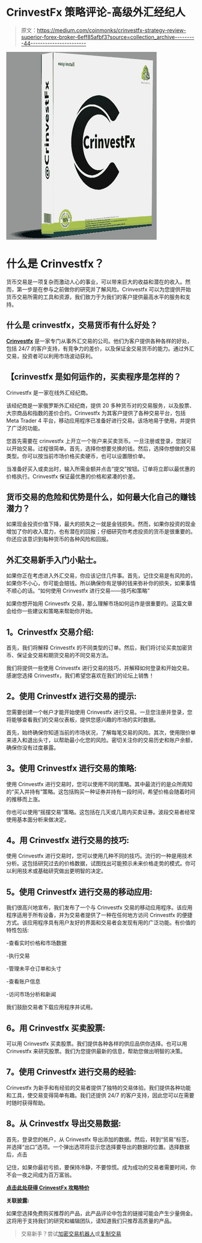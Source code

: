 # CrinvestFx 策略评论-高级外汇经纪人

> 原文：<https://medium.com/coinmonks/crinvestfx-strategy-review-superior-forex-broker-6eff85afbf3?source=collection_archive---------44----------------------->

![](img/11e063c74be5eec17e5917a28a99f43c.png)

# **什么是 Crinvestfx？**

货币交易是一项复杂而激动人心的事业，可以带来巨大的收益和潜在的收入。然而，第一步是在参与之前做你的研究并了解风险。Crinvestfx 可以为您提供开始货币交易所需的工具和资源，我们致力于为我们的客户提供最高水平的服务和支持。

## **什么是 crinvestfx，交易货币有什么好处？**

[**Crinvestfx**](https://bit.ly/CrinvestFxStrategy) 是一家专门从事外汇交易的公司。他们为客户提供各种各样的好处，包括 24/7 的客户支持，有竞争力的差价，以及保证金交易货币的能力。通过外汇交易，投资者可以利用市场波动获利。

## 【crinvestfx 是如何运作的，买卖程序是怎样的？

Crinvestfx 是一家在线外汇经纪商。

该经纪商是一家俄罗斯外汇经纪商，提供 20 多种货币对的交易服务，以及股票、大宗商品和指数的差价合约。Crinvestfx 为其客户提供了各种交易平台，包括 Meta Trader 4 平台，移动应用程序已准备好进行交易。该场地易于使用，并提供了广泛的功能。

您首先需要在 crinvestfx 上开立一个账户来买卖货币。一旦注册或登录，您就可以开始交易。过程很简单。首先，选择你想要兑换的钱。然后，选择你想做的交易类型。你可以按当前市场价格买卖硬币，也可以设置限价单。

当准备好买入或卖出时，输入所需金额并点击“提交”按钮。订单将立即以最优惠的价格执行。Crinvestfx 保证最优惠的价格和紧凑的价差。

## **货币交易的危险和优势是什么，如何最大化自己的赚钱潜力？**

如果现金投资价值下降，最大的损失之一就是金钱损失。然而，如果你投资的现金增加了你的收入潜力，也有潜在的回报；仔细研究你考虑投资的货币是很重要的。你还应该意识到每种货币的各种风险和回报。

## **外汇交易新手入门小贴士。**

如果你正在考虑进入外汇交易，你应该记住几件事。首先，记住交易是有风险的，如果你不小心，你可能会赔钱。所以确保你有足够的钱来弥补你的损失，如果事情不顺心的话。“如何使用 Crinvestfx 进行交易——技巧和策略”

如果你想开始用 Crinvestfx 交易，那么理解市场如何运作是很重要的。这篇文章会给你一些建议和策略来帮助你开始。

## **1。Crinvestfx 交易介绍:**

首先，我们将解释 Crinvestfx 的不同类型的订单。然后，我们将讨论买卖加密货币、保证金交易和期货交易的不同交易方法。

我们将提供一些使用 Crinvestfx 进行交易的技巧，并解释如何登录和开始交易。感谢您选择 Crinvestfx，我们希望您喜欢在我们的论坛上销售！

## **2。使用 Crinvestfx 进行交易的提示:**

您需要创建一个帐户才能开始使用 Crinvestfx 进行交易。一旦您注册并登录，您将能够查看我们的交易仪表板，提供您感兴趣的市场的实时数据。

首先，始终确保你知道当前的市场状况，了解每笔交易的风险。其次，使用限价单来进入和退出头寸，以帮助最小化您的风险。密切关注你的交易历史和账户余额，确保你没有过度暴露。

## **3。使用 Crinvestfx 进行交易的策略:**

使用 Crinvestfx 进行交易时，您可以使用不同的策略。其中最流行的是众所周知的“买入并持有”策略。这包括购买一种证券并持有一段时间，希望价格会随着时间的推移而上涨。

你也可以使用“摇摆交易”策略。这包括在几天或几周内买卖证券。波段交易者经常使用基本面分析来做决定。

## **4。用 Crinvestfx 进行交易的技巧:**

使用 Crinvestfx 进行交易时，您可以使用几种不同的技巧。流行的一种是用技术分析。这包括研究过去的价格数据，试图找出可能预示未来价格走势的模式。你可以利用技术或基础研究做出更明智的决定。

## **5。使用 Crinvestfx 进行交易的移动应用:**

我们很高兴地宣布，我们发布了一个与 Crinvestfx 交易的移动应用程序。该应用程序适用于所有设备，并为交易者提供了一种在任何地方访问 Crinvestfx 的便捷方式。该应用程序具有用户友好的界面和交易者会发现有用的广泛功能。有价值的特性包括:

-查看实时价格和市场数据

-执行交易

-管理未平仓订单和头寸

-查看账户信息

-访问市场分析和新闻

我们鼓励交易者下载应用程序并试用。

## **6。用 Crinvestfx 买卖股票:**

可以用 Crinvestfx 买卖股票。我们提供各种各样的供应品供你选择。也可以用 Crinvestfx 来研究股票。我们为您提供最新的信息，帮助您做出明智的决策。

## **7。使用 Crinvestfx 进行交易的经验:**

Crinvestfx 为新手和有经验的交易者提供了独特的交易体验。我们提供各种功能和工具，使交易变得简单有趣。我们还提供 24/7 的客户支持，因此您可以在需要时随时获得帮助。

## **8。从 Crinvestfx 导出交易数据:**

首先，登录您的帐户，从 Crinvestfx 导出添加的数据。然后，转到“贸易”标签，并选择“出口”选项。一个弹出选项将显示您选择要导出的数据的位置。选择数据后，点击

记住，如果你最初亏损，要保持冷静，不要惊慌。成为成功的交易者需要时间，你不会一夜之间成为百万富翁。

[**点击此处获得 CrinvestFx 攻略特价**](https://bit.ly/CrinvestFxStrategy)

**关联披露:**

如果您选择免费购买推荐的产品，此产品评论中包含的链接可能会产生少量佣金。这将用于支持我们的研究和编辑团队，请知道我们只推荐高质量的产品。

> 交易新手？尝试[加密交易机器人](/coinmonks/crypto-trading-bot-c2ffce8acb2a)或[复制交易](/coinmonks/top-10-crypto-copy-trading-platforms-for-beginners-d0c37c7d698c)